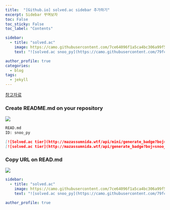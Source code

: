 ```yaml
---
title:  "[Github.io] solved.ac sidebar 추가하기"
excerpt: Sidebar 꾸며보자
toc: False
toc_sticky: False
toc_label: "Contents"

sidebar:
  - title: "solved.ac"
    image: https://camo.githubusercontent.com/7ce64096f1a5ca4bc306a99f55460e781747dd17765880c148b9b6adca2b2a45/687474703a2f2f6d617a617373756d6e6964612e7774662f6170692f67656e65726174655f62616467653f626f6a3d736e6f6f5f7079
    text: "![solved.ac snoo_py](https://camo.githubusercontent.com/79fcbf056ec4786197f8a86132aeb99b66bde335982a6b7a41822dd3c122c912/687474703a2f2f6d617a617373756d6e6964612e7774662f6170692f6d696e692f67656e65726174655f62616467653f626f6a3d736e6f6f5f7079)"

author_profile: true
categories:
  - blog
tags:
  - jekyll
---
```




[참고자료](https://mmistakes.github.io/minimal-mistakes/docs/layouts/)

### Create README.md on your repository

![](https://images.velog.io/images/snoo_py/post/fb125ec6-3728-4b7d-a216-d56d17ce6706/image.png)


```markdown
READ.md
ID: snoo_py

[![Solved.ac tier](http://mazassumnida.wtf/api/mini/generate_badge?boj=snoo_py)](https://solved.ac/profile/snoo_py)  
[![solved.ac tier](http://mazassumnida.wtf/api/generate_badge?boj=snoo_py)](https://solved.ac/profile/snoo_py)
```



### Copy URL on READ.md

![](https://images.velog.io/images/snoo_py/post/0d3cf9a2-d56a-477f-bbad-81271b1a2b02/image.png)



```yaml
sidebar:
  - title: "solved.ac"
    image: https://camo.githubusercontent.com/7ce64096f1a5ca4bc306a99f55460e781747dd17765880c148b9b6adca2b2a45/687474703a2f2f6d617a617373756d6e6964612e7774662f6170692f67656e65726174655f62616467653f626f6a3d736e6f6f5f7079
    text: "![solved.ac snoo_py](https://camo.githubusercontent.com/79fcbf056ec4786197f8a86132aeb99b66bde335982a6b7a41822dd3c122c912/687474703a2f2f6d617a617373756d6e6964612e7774662f6170692f6d696e692f67656e65726174655f62616467653f626f6a3d736e6f6f5f7079)"

author_profile: true
```
